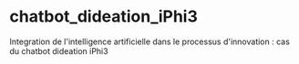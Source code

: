 # chatbot_dideation_iPhi3
Integration de l'intelligence artificielle dans le processus d'innovation : cas du chatbot dideation iPhi3
